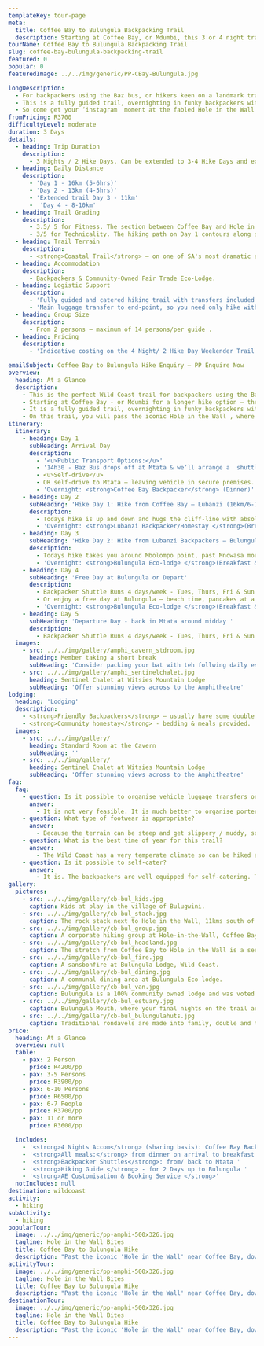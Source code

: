 ```yaml
---
templateKey: tour-page
meta:
  title: Coffee Bay to Bulungula Backpacking Trail
  description: Starting at Coffee Bay, or Mdumbi, this 3 or 4 night trail allows walkers to pack in some of the most scenic and iconic Wild Coast 'scapes' on a tight schedule and budget.
tourName: Coffee Bay to Bulungula Backpacking Trail
slug: coffee-bay-bulungula-backpacking-trail
featured: 0
popular: 0
featuredImage: ../../img/generic/PP-CBay-Bulungula.jpg

longDescription:
  - For backpackers using the Baz bus, or hikers keen on a landmark trail that can be packed into a long-weekend, this is the trail for you. Starting at Coffee Bay - or Mdumbi for a longer hike option – the trail allows walkers to pack in some of the most scenic and iconic Wild Coast 'scapes' on a tight schedule and budget. 
  - This is a fully guided trail, overnighting in funky backpackers with tasty, hearty meals all included. We will also arrange for the bulk of your luggage to be safely transferred to the hike finish, so you get to hike with just your daypack.... as all you really need is a change of clothes, a sarong and your toothbrush!
  - So come get your ‘instagram' moment at the fabled Hole in the Wall and end your experience at the fair trade eco-lodge, Bulungula – voted one of the world's Top 25 Ultimate Ethical Travel Experiences by Rough Guide and Worldwide Runner-up in the Guardian 2009 Ethical Travel Awards.
fromPricing: R3700
difficultyLevel: moderate
duration: 3 Days
details:
  - heading: Trip Duration
    description:
      - 3 Nights / 2 Hike Days. Can be extended to 3-4 Hike Days and extra lay days.
  - heading: Daily Distance
    description:
      - 'Day 1 - 16km (5-6hrs)'
      - 'Day 2 - 13km (4-5hrs)'  
      - 'Extended trail Day 3 - 11km'  
      -  'Day 4 - 8-10km' 
  - heading: Trail Grading
    description:
      - 3.5/ 5 for Fitness. The section between Coffee Bay and Hole in the Wall has some of the steepest hills on the Wild Coast. The relatively long hike distances require that participants have a good level of fitness. However, you only need hike with a small/light backpack.
      - 3/5 for Technicality. The hiking path on Day 1 contours along steep-sided hill slopes where persons who suffer from vertigo may feel a bit exposed. However, there are no dangerous sections.
  - heading: Trail Terrain
    description:
      - <strong>Coastal Trail</strong> – on one of SA's most dramatic and beautiful coastlines. Sandy and rocky beaches, lagoons, jutting cliffs, rock formations in the sea, mangrove swamps, rock pools and interesting intertidal life, good birdlife and fishing.
  - heading: Accommodation
    description:
      - Backpackers & Community-Owned Fair Trade Eco-Lodge.
  - heading: Logistic Support
    description:
      - 'Fully guided and catered hiking trail with transfers included to/from Mtata.'
      - 'Main luggage transfer to end-point, so you need only hike with a small daypack and the basics you require for the trail.'
  - heading: Group Size
    description:
      - From 2 persons – maximum of 14 persons/per guide .
  - heading: Pricing
    description:
      - 'Indicative costing on the 4 Night/ 2 Hike Day Weekender Trail  based on a group of 6-9 persons: R3 700/pp'

emailSubject: Coffee Bay to Bulungula Hike Enquiry – PP Enquire Now
overview:
  heading: At a Glance
  description:
    - This is the perfect Wild Coast trail for backpackers using the Baz bus, or hikers keen on a landmark trail that can be packed into a long-weekend 3-4 Nights / or 2 Hike days. 
    - Starting at Coffee Bay - or Mdumbi for a longer hike option – the trail allows walkers to pack in some of the most scenic and iconic Wild Coast 'scapes' on a tight schedule and budget. 
    - It is a fully guided trail, overnighting in funky backpackers with tasty, hearty meals all included. We will also arrange for the bulk of your luggage to be safely transferred to the hike finish, so you get to hike with just your daypack.
    - On this trail, you will pass the iconic Hole in the Wall , where the roar of ocean through this hollowed cliff gives rise to its Xhosa name 'esiKhaleni' - place of sound. You will end the hike at Bulungula – a 100% community owned backpackers lodge and voted one of the world's Top 25 Ultimate Ethical Travel Experiences by Rough Guide.
itinerary:
  itinerary:
    - heading: Day 1
      subHeading: Arrival Day
      description:
        - '<u>Public Transport Options:</u>'
        - '14h30 - Baz Bus drops off at Mtata & we’ll arrange a  shuttle down to Coffee Bay (1- 1.5hr transfer time)' 
        - <u>Self-drive</u>   
        - OR self-drive to Mtata – leaving vehicle in secure premises. Transfer down to Coffee Bay (approx 1.5hr).
        - 'Overnight: <strong>Coffee Bay Backpacker</strong> (Dinner)'
    - heading: Day 2
      subHeading: 'Hike Day 1: Hike from Coffee Bay – Lubanzi (16km/6-7hrs walk)'
      description:
        - Todays hike is up and down and hugs the cliff-line with absolutely breathtaking views. Baby hole, black rocks and probably the most well-known feature on the entire Wild Coast, Hole-in-the-Wall, stand in wait. Tonights accommodation is either in a loal backpacker or homestay nearby. 
        - 'Overnight: <strong>Lubanzi Backpacker/Homestay </strong>(Breakfast & packed lunch from C’Bay. Dinner at Lubanzi)' 
    - heading: Day 3
      subHeading: 'Hike Day 2: Hike from Lubanzi Backpackers – Bulungula Lodge (12km/4hrs walk).'
      description:
        - Todays hike takes you around Mbolompo point, past Mncwasa mouth and on to the picturesque Mpame bay. Up and over a headland and then a long beach awaits for the final stretch in to Bulungula lodge. 
        - 'Overnight: <strong>Bulungula Eco-lodge </strong>(Breakfast & packed lunch from Lubanzi. Dinner at Bulungula)'
    - heading: Day 4
      subHeading: 'Free Day at Bulungula or Depart'
      description:
        - Backpacker Shuttle Runs 4 days/week - Tues, Thurs, Fri & Sun leaves 9.30 - gets to Mtata 1pm, airport 1.30pm.
        - Or enjoy a free day at Bulungula – beach time, pancakes at a local restaurant or visiting one of the many Bulungula Incubator Projects.
        - 'Overnight: <strong>Bulungula Eco-lodge </strong>(Breakfast &Dinner at Bulungula)'
    - heading: Day 5
      subHeading: 'Departure Day - back in Mtata around midday '
      description:
        - Backpacker Shuttle Runs 4 days/week - Tues, Thurs, Fri & Sun leaves 9.30 - gets to Mtata 1pm, airport 1.30pm.
  images:
    - src: ../../img/gallery/amphi_cavern_stdroom.jpg
      heading: Member taking a short break
      subHeading: 'Consider packing your bat with teh follwing daily essentials'
    - src: ../../img/gallery/amphi_sentinelchalet.jpg
      heading: Sentinel Chalet at Witsies Mountain Lodge
      subHeading: 'Offer stunning views across to the Amphitheatre'
lodging:
  heading: 'Lodging'
  description:
    - <strong>Friendly Backpackers</strong> – usually have some double rooms otherwise small dorms for your group to share.
    - <strong>Community homestay</strong> - bedding & meals provided. 
  images:
    - src: ../../img/gallery/
      heading: Standard Room at the Cavern
      subHeading: ''
    - src: ../../img/gallery/
      heading: Sentinel Chalet at Witsies Mountain Lodge
      subHeading: 'Offer stunning views across to the Amphitheatre'
faq:
  faq:
    - question: Is it possible to organise vehicle luggage transfers on this hike?
      answer:
        - It is not very feasible. It is much better to organise porters on this hike. Budget around R300/porter/per day. However, with the backpacker shuttles between both Coffee Bay and Bulungula, it is possible to send your main travel bag (your extra gear you do not need to be hiking with) to your end-point on arrival - at your own risk.
    - question: What type of footwear is appropriate?
      answer:
        - Because the terrain can be steep and get slippery / muddy, some groups have said that a sturdier hiking boot with ankle support comes highly recommended. I personally still prefer a hiking type shoe or trail sneaker, with a solid sole and grip.
    - question: What is the best time of year for this trail?
      answer:
        - The Wild Coast has a very temperate climate so can be hiked all year round, but from about March through to November tend to be better months i.t.o less rainfall. Winter months offer a wonderful and stable climate for hiking and the annual sardine run brings with it game fish, schools of dolphins and pelagic birds.
    - question: Is it possible to self-cater? 
      answer:
        - It is. The backpackers are well equipped for self-catering. The homestays, however, prefer to give meals as they do not provide facilities for self-catering.
gallery:
  pictures:
    - src: ../../img/gallery/cb-bul_kids.jpg
      caption: Kids at play in the village of Bulugwini.
    - src: ../../img/gallery/cb-bul_stack.jpg
      caption: The rock stack next to Hole in the Wall, 11kms south of Coffee Bay.
    - src: ../../img/gallery/cb-bul_group.jpg
      caption: A corporate hiking group at Hole-in-the-Wall, Coffee Bay.
    - src: ../../img/gallery/cb-bul_headland.jpg   
      caption: The stretch from Coffee Bay to Hole in the Wall is a series of jutting headland s and sandy bays, along which the trail hugs.
    - src: ../../img/gallery/cb-bul_fire.jpg
      caption: A sansbonfire at Bulungula Lodge, Wild Coast. 
    - src: ../../img/gallery/cb-bul_dining.jpg
      caption: A communal dining area at Bulungula Eco lodge.
    - src: ../../img/gallery/cb-bul_van.jpg
      caption: Bulungula is a 100% community owned lodge and was voted as one of the world's Top 25 Ultimate Ethical Travel Experiences by Rough Guide.
    - src: ../../img/gallery/cb-bul_estuary.jpg
      caption: Bulungula Mouth, where your final nights on the trail are spent. Here, life takes on a slower pace.
    - src: ../../img/gallery/cb-bul_bulungulahuts.jpg
      caption: Traditional rondavels are made into family, double and twin rooms at Bulungulu Eco Lodge – the final night of the Coffee Bay to Bulungula trail.
price:
  heading: At a Glance
  overview: null
  table:
    - pax: 2 Person
      price: R4200/pp
    - pax: 3-5 Persons
      price: R3900/pp
    - pax: 6-10 Persons
      price: R6500/pp
    - pax: 6-7 People
      price: R3700/pp
    - pax: 11 or more
      price: R3600/pp

  includes:
    - '<strong>4 Nights Accom</strong> (sharing basis): Coffee Bay Backpacker, Lubanz Backpacker/VBA, Bulungula Lodge – 1/2 nights'
    - '<strong>All meals:</strong> from dinner on arrival to breakfast on departure: 4 dinners, 4 breakfast, 2 packed lunches, 1 lunch '
    - '<strong>Backpacker Shuttles</strong>: from/ back to Mtata '
    - '<strong>Hiking Guide </strong> - for 2 Days up to Bulungula '
    - '<strong>AE Customisation & Booking Service </strong>'
  notIncludes: null
destination: wildcoast
activity:
  - hiking
subActivity:
  - hiking
popularTour:
  image: ../../img/generic/pp-amphi-500x326.jpg
  tagline: Hole in the Wall Bites
  title: Coffee Bay to Bulungula Hike 
  description: "Past the iconic 'Hole in the Wall' near Coffee Bay, down to the beautiful Bulungula estuary, this section of Wild Coast can be hiked with overnights in friendly backpackers and village-homestays. Guided, with porter-support as an option, you need not worry about catering or bedding on this full slackpacking trail."
activityTour:
  image: ../../img/generic/pp-amphi-500x326.jpg
  tagline: Hole in the Wall Bites
  title: Coffee Bay to Bulungula Hike 
  description: "Past the iconic 'Hole in the Wall' near Coffee Bay, down to the beautiful Bulungula estuary, this section of Wild Coast can be hiked with overnights in friendly backpackers and village-homestays. Guided, with porter-support as an option, you need not worry about catering or bedding on this full slackpacking trail."
destinationTour:
  image: ../../img/generic/pp-amphi-500x326.jpg
  tagline: Hole in the Wall Bites
  title: Coffee Bay to Bulungula Hike 
  description: "Past the iconic 'Hole in the Wall' near Coffee Bay, down to the beautiful Bulungula estuary, this section of Wild Coast can be hiked with overnights in friendly backpackers and village-homestays. Guided, with porter-support as an option, you need not worry about catering or bedding on this full slackpacking trail."
---
```

